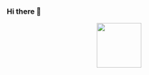 ### Hi there 👋

<!--
**Abhi-1712/Abhi-1712** is a ✨ _special_ ✨ repository because its `README.md` (this file) appears on your GitHub profile.

Here are some ideas to get you started:

- 🔭 I’m currently working on ...
- 🌱 I’m currently learning ...
- 👯 I’m looking to collaborate on ...
- 🤔 I’m looking for help with ...
- 💬 Ask me about ...
- 📫 How to reach me: ...
- 😄 Pronouns: ...
- ⚡ Fun fact: ...
-->
<p align="center">

<img src="https://1.bp.blogspot.com/-wHeOfpFyjAA/WOYKx5ijjYI/AAAAAAAAABI/InN8TcBiE7EdYkbkZtnukpv8hTiwcI0QQCLcB/s640/hacker.gif" width="100" />

</p>